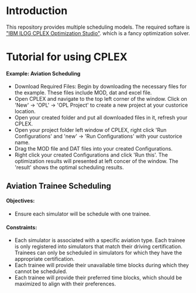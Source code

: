 # Introduction
This repository provides multiple scheduling models. The required softare is ["IBM ILOG CPLEX Optimization Studio"](https://www.ibm.com/products/ilog-cplex-optimization-studio).  which is a fancy optimization solver.

# Tutorial for using CPLEX
#### Example: Aviation Scheduling
- Download Required Files: Begin by downloading the necessary files for the example. These files include MOD, dat and excel file.
- Open CPLEX and navigate to the top left corner of the window. Click on 'New' → 'OPL' → 'OPL Project' to create a new project at your custorice location.
- Open your created folder and put all downloaded files in it, refresh your CPLEX.
- Open your project folder left window of CPLEX, right click 'Run Configurations' and 'new' → 'Run Configurations' with your custorice name.
- Drag the MOD file and DAT files into your created Configurations.
- Right click your created Configurations and click 'Run this'. The optimization results will presented at left concer of the window. The 'result' shows the optimal scheduling results.

## Aviation Trainee Scheduling
#### Objectives:
- Ensure each simulator will be schedule with one trainee.

#### Constraints:
- Each simulator is associated with a specific aviation type. Each trainee is only registered into simulators that match their driving certification. Trainees can only be scheduled in simulators for which they have the appropriate certification.
- Each trainee will provide their unavailable time blocks during which they cannot be scheduled.
- Each trainee will provide their preferred time blocks, which should be maximized to align with their preferences.

